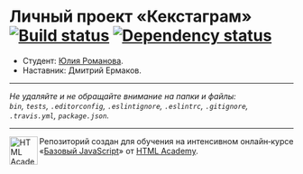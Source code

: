 # Личный проект «Кекстаграм» [![Build status][travis-image]][travis-url] [![Dependency status][dependency-image]][dependency-url]

* Студент: [Юлия Романова](https://up.htmlacademy.ru/javascript/6/user/155720).
* Наставник: Дмитрий Ермаков.

---

_Не удаляйте и не обращайте внимание на папки и файлы:_<br>
_`bin`, `tests`, `.editorconfig`, `.eslintignore`, `.eslintrc`, `.gitignore`, `.travis.yml`, `package.json`._

---

<a href="https://htmlacademy.ru/intensive/javascript"><img align="left" width="50" height="50" title="HTML Academy" src="https://up.htmlacademy.ru/static/img/intensive/javascript/logo-for-github.svg"></a>

Репозиторий создан для обучения на интенсивном онлайн‑курсе «[Базовый JavaScript](https://htmlacademy.ru/intensive/javascript)» от [HTML Academy](https://htmlacademy.ru).

[travis-image]: https://travis-ci.org/htmlacademy-javascript/155720-kekstagram.svg?branch=master
[travis-url]: https://travis-ci.org/htmlacademy-javascript/155720-kekstagram
[dependency-image]: https://david-dm.org/htmlacademy-javascript/155720-kekstagram.svg?style=flat-square
[dependency-url]: https://david-dm.org/htmlacademy-javascript/155720-kekstagram
